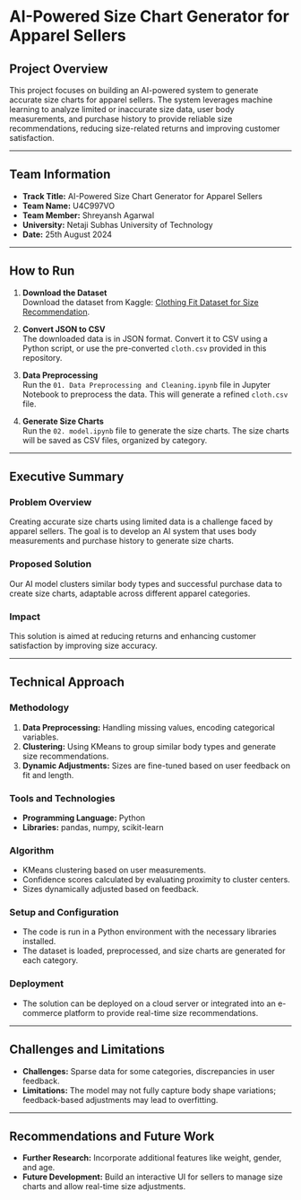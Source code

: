 # AI-Powered Size Chart Generator for Apparel Sellers

## Project Overview

This project focuses on building an AI-powered system to generate accurate size charts for apparel sellers. The system leverages machine learning to analyze limited or inaccurate size data, user body measurements, and purchase history to provide reliable size recommendations, reducing size-related returns and improving customer satisfaction.

---

## Team Information

- **Track Title:** AI-Powered Size Chart Generator for Apparel Sellers
- **Team Name:** U4C997VO
- **Team Member:** Shreyansh Agarwal
- **University:** Netaji Subhas University of Technology
- **Date:** 25th August 2024

---

## How to Run

1. **Download the Dataset**  
   Download the dataset from Kaggle: [Clothing Fit Dataset for Size Recommendation](https://www.kaggle.com/datasets/rmisra/clothing-fit-dataset-for-size-recommendation).

2. **Convert JSON to CSV**  
   The downloaded data is in JSON format. Convert it to CSV using a Python script, or use the pre-converted `cloth.csv` provided in this repository.

3. **Data Preprocessing**  
   Run the `01. Data Preprocessing and Cleaning.ipynb` file in Jupyter Notebook to preprocess the data. This will generate a refined `cloth.csv` file.

4. **Generate Size Charts**  
   Run the `02. model.ipynb` file to generate the size charts. The size charts will be saved as CSV files, organized by category.

---

## Executive Summary

### Problem Overview

Creating accurate size charts using limited data is a challenge faced by apparel sellers. The goal is to develop an AI system that uses body measurements and purchase history to generate size charts.

### Proposed Solution

Our AI model clusters similar body types and successful purchase data to create size charts, adaptable across different apparel categories.

### Impact

This solution is aimed at reducing returns and enhancing customer satisfaction by improving size accuracy.

---

## Technical Approach

### Methodology

1. **Data Preprocessing:** Handling missing values, encoding categorical variables.
2. **Clustering:** Using KMeans to group similar body types and generate size recommendations.
3. **Dynamic Adjustments:** Sizes are fine-tuned based on user feedback on fit and length.

### Tools and Technologies

- **Programming Language:** Python
- **Libraries:** pandas, numpy, scikit-learn

### Algorithm

- KMeans clustering based on user measurements.
- Confidence scores calculated by evaluating proximity to cluster centers.
- Sizes dynamically adjusted based on feedback.

### Setup and Configuration

- The code is run in a Python environment with the necessary libraries installed.
- The dataset is loaded, preprocessed, and size charts are generated for each category.

### Deployment

- The solution can be deployed on a cloud server or integrated into an e-commerce platform to provide real-time size recommendations.

---

## Challenges and Limitations

- **Challenges:** Sparse data for some categories, discrepancies in user feedback.
- **Limitations:** The model may not fully capture body shape variations; feedback-based adjustments may lead to overfitting.

---

## Recommendations and Future Work

- **Further Research:** Incorporate additional features like weight, gender, and age.
- **Future Development:** Build an interactive UI for sellers to manage size charts and allow real-time size adjustments.
